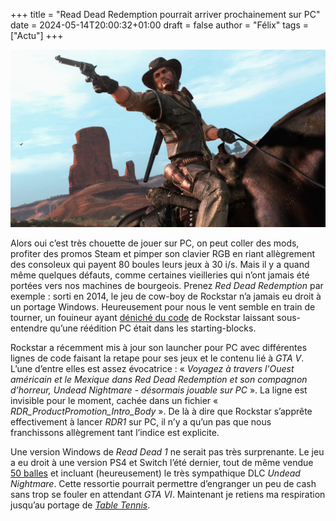 +++
title = "Read Dead Redemption pourrait arriver prochainement sur PC"
date = 2024-05-14T20:00:32+01:00
draft = false
author = "Félix"
tags = ["Actu"]
+++

![Image promo pour Red Dead Redemption](reddeadredemptionpc.jpg) 

Alors oui c’est très chouette de jouer sur PC, on peut coller des mods, profiter des promos Steam et pimper son clavier RGB en riant allègrement des consoleux qui payent 80 boules leurs jeux à 30 i/s. Mais il y a quand même quelques défauts, comme certaines vieilleries qui n’ont jamais été portées vers nos machines de bourgeois. Prenez *Red Dead Redemption* par exemple : sorti en 2014, le jeu de cow-boy de Rockstar n’a jamais eu droit à un portage Windows. Heureusement pour nous le vent semble en train de tourner, un fouineur ayant [déniché du code](https://twitter.com/TezFunz2/status/1790031522315026508) de Rockstar laissant sous-entendre qu’une réédition PC était dans les starting-blocks.

Rockstar a récemment mis à jour son launcher pour PC avec différentes lignes de code faisant la retape pour ses jeux et le contenu lié à *GTA V*. L’une d’entre elles est assez évocatrice : « *Voyagez à travers l'Ouest américain et le Mexique dans Red Dead Redemption et son compagnon d’horreur, Undead Nightmare - désormais jouable sur PC* ». La ligne est invisible pour le moment, cachée dans un fichier « *RDR_ProductPromotion_Intro_Body* ». De là à dire que Rockstar s’apprête effectivement à lancer *RDR1* sur PC, il n’y a qu’un pas que nous franchissons allègrement tant l’indice est explicite.

Une version Windows de *Read Dead 1* ne serait pas très surprenante. Le jeu a eu droit à une version PS4 et Switch l’été dernier, tout de même vendue [50 balles](https://www.nintendo.com/fr-fr/Jeux/Jeux-Nintendo-Switch/Red-Dead-Redemption-2427365.html) et incluant (heureusement) le très sympathique DLC *Undead Nightmare*. Cette ressortie pourrait permettre d’engranger un peu de cash sans trop se fouler en attendant *GTA VI*. Maintenant je retiens ma respiration jusqu’au portage de *[Table Tennis](https://en.wikipedia.org/wiki/Rockstar_Games_Presents_Table_Tennis)*.

